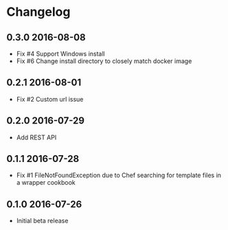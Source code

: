# Changelog

## 0.3.0 2016-08-08

- Fix #4 Support Windows install
- Fix #6 Change install directory to closely match docker image

## 0.2.1 2016-08-01

- Fix #2 Custom url issue

## 0.2.0 2016-07-29

- Add REST API

## 0.1.1 2016-07-28

- Fix #1 FileNotFoundException due to Chef searching for template files in a wrapper cookbook

## 0.1.0 2016-07-26

- Initial beta release
